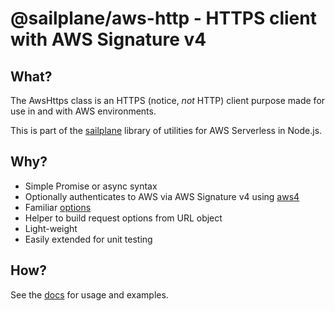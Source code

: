 # @sailplane/aws-http - HTTPS client with AWS Signature v4

## What?

The AwsHttps class is an HTTPS (notice, _not_ HTTP) client purpose made for use in and with AWS environments.

This is part of the [sailplane](https://github.com/rackspace/sailplane) library of
utilities for AWS Serverless in Node.js.

## Why?

- Simple Promise or async syntax
- Optionally authenticates to AWS via AWS Signature v4 using [aws4](https://www.npmjs.com/package/aws4)
- Familiar [options](https://nodejs.org/api/http.html#http_http_request_options_callback>)
- Helper to build request options from URL object
- Light-weight
- Easily extended for unit testing

## How?

See the [docs](https://github.com/rackspace/sailplane/blob/master/README.md) for usage and examples.
